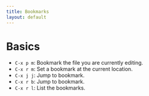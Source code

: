 ```yaml
---
title: Bookmarks
layout: default
---
```


# Basics

- `C-x p m`: Bookmark the file you are currently editing.
- `C-x r m`: Set a bookmark at the current location.
- `C-x j j`: Jump to bookmark.
- `C-x r b`: Jump to bookmark.
- `C-x r l`: List the bookmarks.
